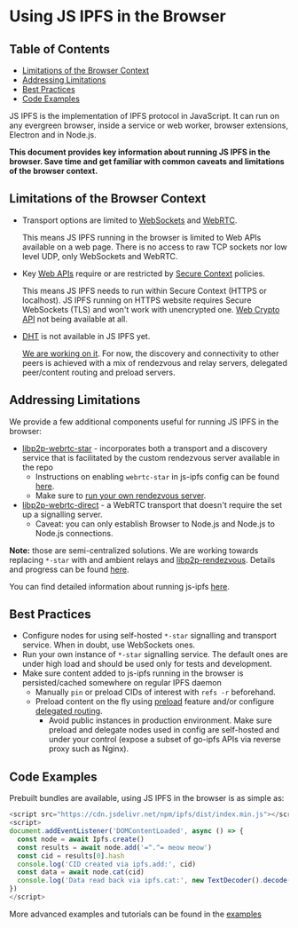 # Using JS IPFS in the Browser <!-- omit in toc -->

## Table of Contents <!-- omit in toc -->

- [Limitations of the Browser Context](#limitations-of-the-browser-context)
- [Addressing Limitations](#addressing-limitations)
- [Best Practices](#best-practices)
- [Code Examples](#code-examples)

JS IPFS is the implementation of IPFS protocol in JavaScript. It can run on any
evergreen browser, inside a service or web worker, browser extensions, Electron and in Node.js.

**This document provides key information about running JS IPFS in the browser.
Save time and get familiar with common caveats and limitations of the browser context.**

## Limitations of the Browser Context

- Transport options are limited to [WebSockets](https://developer.mozilla.org/en-US/docs/Web/API/WebSockets_API) and [WebRTC](https://developer.mozilla.org/en-US/docs/Web/API/WebRTC_API).

  This means JS IPFS running in the browser is limited to Web APIs available on a web page.
  There is no access to raw TCP sockets nor low level UDP, only WebSockets and WebRTC.

- Key [Web APIs](https://developer.mozilla.org/en-US/docs/Web/API) require or are restricted by [Secure Context](https://developer.mozilla.org/en-US/docs/Web/Security/Secure_Contexts) policies.

  This means JS IPFS needs to run within Secure Context (HTTPS or localhost).
  JS IPFS running on HTTPS website requires Secure WebSockets (TLS) and won't work with unencrypted one.
  [Web Crypto API](https://developer.mozilla.org/en-US/docs/Web/API/Web_Crypto_API) not being available at all.

- [DHT](https://en.wikipedia.org/wiki/Distributed_hash_table) is not available in JS IPFS yet.

  [We are working on it](https://github.com/ipfs/js-ipfs/pull/1994). For now, the discovery and connectivity to other peers is achieved with a mix of rendezvous and
  relay servers, delegated peer/content routing and preload servers.


## Addressing Limitations

We provide a few additional components useful for running JS IPFS in the browser:


- [libp2p-webrtc-star](https://github.com/libp2p/js-libp2p-webrtc-star) - incorporates both a transport and a discovery service that is facilitated by the custom rendezvous server available in the repo
  - Instructions on enabling `webrtc-star` in js-ipfs config can be found [here](https://github.com/ipfs/js-ipfs/blob/master/docs/FAQ.md#how-to-enable-webrtc-support-for-js-ipfs-in-the-browser).
  - Make sure to [run your own rendezvous server](https://github.com/libp2p/js-libp2p-webrtc-star#rendezvous-server-aka-signalling-server).
- [libp2p-webrtc-direct](https://github.com/libp2p/js-libp2p-webrtc-direct) - a WebRTC transport that doesn't require the set up a signalling server.
  - Caveat: you can only establish Browser to Node.js and Node.js to Node.js connections.

**Note:** those are semi-centralized solutions. We are working towards replacing `*-star` with and ambient relays and [libp2p-rendezvous](https://github.com/libp2p/js-libp2p-rendezvous). Details and progress can be found [here](https://github.com/libp2p/js-libp2p/issues/385).

You can find detailed information about running js-ipfs [here](https://github.com/ipfs/js-ipfs#table-of-contents).

## Best Practices

- Configure nodes for using self-hosted `*-star` signalling and transport service.  When in doubt, use WebSockets ones.
- Run your own instance of `*-star` signalling service.
  The default ones are under high load and should be used only for tests and development.
- Make sure content added to js-ipfs running in the browser is persisted/cached somewhere on regular IPFS daemon
  - Manually `pin` or preload CIDs of interest with `refs -r` beforehand.
  - Preload content on the fly using [preload](https://github.com/ipfs/js-ipfs/blob/master/docs/MODULE.md#optionspreload) feature and/or
    configure [delegated routing](https://github.com/ipfs/js-ipfs/blob/master/docs/DELEGATE_ROUTERS.md).
    - Avoid public instances in production environment. Make sure preload and delegate nodes used in config are self-hosted and under your control (expose a subset of go-ipfs APIs via reverse proxy such as Nginx).

## Code Examples

Prebuilt bundles are available, using JS IPFS in the browser is as simple as:

```js
<script src="https://cdn.jsdelivr.net/npm/ipfs/dist/index.min.js"></script>
<script>
document.addEventListener('DOMContentLoaded', async () => {
  const node = await Ipfs.create()
  const results = await node.add('=^.^= meow meow')
  const cid = results[0].hash
  console.log('CID created via ipfs.add:', cid)
  const data = await node.cat(cid)
  console.log('Data read back via ipfs.cat:', new TextDecoder().decode(data))
})
</script>
```

More advanced examples and tutorials can be found in the [examples](https://github.com/ipfs-examples)
